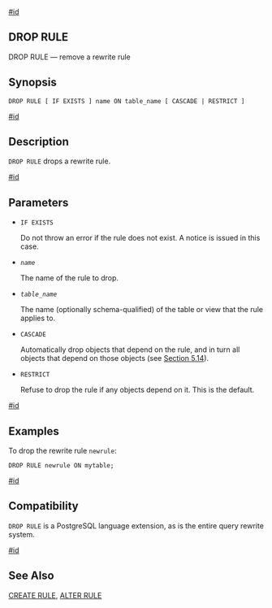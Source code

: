 [#id](#SQL-DROPRULE)

## DROP RULE

DROP RULE — remove a rewrite rule

## Synopsis

```
DROP RULE [ IF EXISTS ] name ON table_name [ CASCADE | RESTRICT ]
```

[#id](#id-1.9.3.128.5)

## Description

`DROP RULE` drops a rewrite rule.

[#id](#id-1.9.3.128.6)

## Parameters

- `IF EXISTS`

  Do not throw an error if the rule does not exist. A notice is issued in this case.

- _`name`_

  The name of the rule to drop.

- _`table_name`_

  The name (optionally schema-qualified) of the table or view that the rule applies to.

- `CASCADE`

  Automatically drop objects that depend on the rule, and in turn all objects that depend on those objects (see [Section 5.14](ddl-depend)).

- `RESTRICT`

  Refuse to drop the rule if any objects depend on it. This is the default.

[#id](#id-1.9.3.128.7)

## Examples

To drop the rewrite rule `newrule`:

```
DROP RULE newrule ON mytable;
```

[#id](#id-1.9.3.128.8)

## Compatibility

`DROP RULE` is a PostgreSQL language extension, as is the entire query rewrite system.

[#id](#id-1.9.3.128.9)

## See Also

[CREATE RULE](sql-createrule), [ALTER RULE](sql-alterrule)
